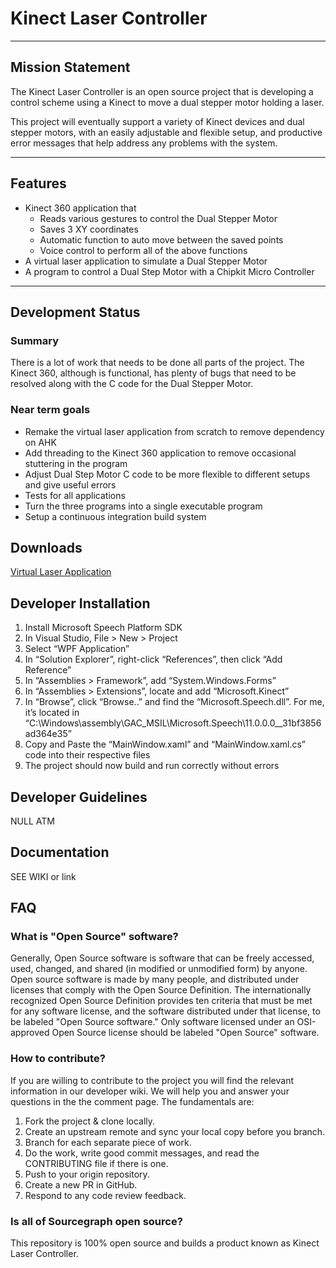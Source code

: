 # Kinect Laser Controller
 
-----
## Mission Statement
The Kinect Laser Controller is an open source project that is developing a control scheme using a Kinect to move a dual stepper motor holding a laser.

This project will eventually support a variety of Kinect devices and dual stepper motors, with an easily adjustable and flexible setup, and productive error messages that help address any problems with the system.

----
## Features
* Kinect 360 application that 
  * Reads various gestures to control the Dual Stepper Motor
  * Saves 3 XY coordinates
  * Automatic function to auto move between the saved points
  * Voice control to perform all of the above functions 
* A virtual laser application to simulate a Dual Stepper Motor
* A program to control a Dual Step Motor with a Chipkit Micro Controller

----
## Development Status

### Summary
There is a lot of work that needs to be done all parts of the project. The Kinect 360, although is functional, has plenty of bugs that need to be resolved along with the C code for the Dual Stepper Motor.

### Near term goals
* Remake the virtual laser application from scratch to remove dependency on AHK
* Add threading to the Kinect 360 application to remove occasional stuttering in the program
* Adjust Dual Step Motor C code to be more flexible to different setups and give useful errors
* Tests for all applications
* Turn the three programs into a single executable program
* Setup a continuous integration build system

## Downloads

[Virtual Laser Application](https//:exampleDL.com/doNotClick)

## Developer Installation

1. Install Microsoft Speech Platform SDK
2. In Visual Studio, File > New > Project
3. Select “WPF Application”
4. In “Solution Explorer”, right-click “References”, then click “Add Reference”
5. In “Assemblies > Framework”, add “System.Windows.Forms”
6. In “Assemblies > Extensions”, locate and add “Microsoft.Kinect”
7. In “Browse”, click “Browse..” and find the “Microsoft.Speech.dll”. For me, it’s located in
“C:\Windows\assembly\GAC_MSIL\Microsoft.Speech\11.0.0.0__31bf3856ad364e35”
8. Copy and Paste the “MainWindow.xaml” and “MainWindow.xaml.cs” code into their
respective files
9. The project should now build and run correctly without errors

## Developer Guidelines

NULL ATM

## Documentation

SEE WIKI or link

## FAQ

### What is "Open Source" software?
Generally, Open Source software is software that can be freely accessed, used, changed, and shared (in modified or unmodified form) by anyone. Open source software is made by many people, and distributed under licenses that comply with the Open Source Definition.
The internationally recognized Open Source Definition provides ten criteria that must be met for any software license, and the software distributed under that license, to be labeled "Open Source software." Only software licensed under an OSI-approved Open Source license should be labeled "Open Source" software.

### How to contribute?
If you are willing to contribute to the project you will find the relevant information in our developer wiki. We will help you and answer your questions in the the comment page. The fundamentals are:
1. Fork the project & clone locally.
2. Create an upstream remote and sync your local copy before you branch.
3. Branch for each separate piece of work.
4. Do the work, write good commit messages, and read the CONTRIBUTING file if there is one.
5. Push to your origin repository.
6. Create a new PR in GitHub.
7. Respond to any code review feedback.

### Is all of Sourcegraph open source?
This repository is 100% open source and builds a product known as Kinect Laser Controller.
